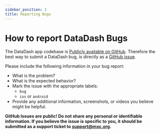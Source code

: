 ```yaml
---
sidebar_position: 2
title: Reporting Bugs
---
```


# How to report DataDash Bugs

The DataDash app codebase is [Publicly available on GitHub](https://github.com/mxc-foundation/supernode-app). Therefore the best way to submit a DataDash bug, is directly as a [GitHub issue](https://github.com/mxc-foundation/supernode-app/issues).

Please include the following information in your bug report: 

* What is the problem?
* What is the expected behavior?
* Mark the issue with the appropriate labels:
  * `bug`
  * `ios` or `android`
* Provide any additional information, screenshots, or videos you believe might be helpful.

**GitHub Issues are public! Do not share any personal or identifiable information. If you believe the issue is specific to you, it should be submitted as a support ticket to [support@mxc.org](mailto:support.mxc.org).**
